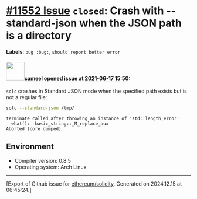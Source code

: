 # [\#11552 Issue](https://github.com/ethereum/solidity/issues/11552) `closed`: Crash with --standard-json when the JSON path is a directory
**Labels**: `bug :bug:`, `should report better error`


#### <img src="https://avatars.githubusercontent.com/u/137030?v=4" width="50">[cameel](https://github.com/cameel) opened issue at [2021-06-17 15:50](https://github.com/ethereum/solidity/issues/11552):

`solc` crashes in Standard JSON mode when the specified path exists but is not a regular file:

```bash
solc --standard-json /tmp/
```

```
terminate called after throwing an instance of 'std::length_error'
  what():  basic_string::_M_replace_aux
Aborted (core dumped)
```

## Environment

- Compiler version: 0.8.5
- Operating system: Arch Linux




-------------------------------------------------------------------------------



[Export of Github issue for [ethereum/solidity](https://github.com/ethereum/solidity). Generated on 2024.12.15 at 06:45:24.]
